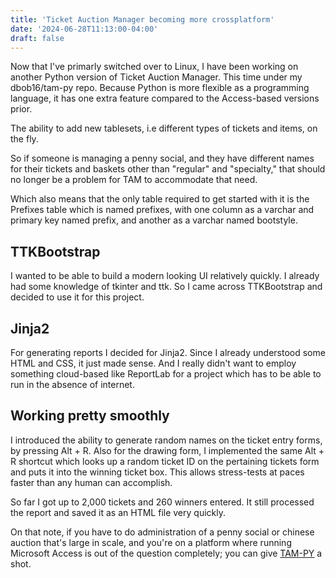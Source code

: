 ```yaml
---
title: 'Ticket Auction Manager becoming more crossplatform'
date: '2024-06-28T11:13:00-04:00'
draft: false
---
```


Now that I've primarly switched over to Linux, I have been working on another Python version of Ticket Auction Manager. This time under my dbob16/tam-py repo. Because Python is more flexible as a programming language, it has one extra feature compared to the Access-based versions prior.

The ability to add new tablesets, i.e different types of tickets and items, on the fly.

<!--more-->

So if someone is managing a penny social, and they have different names for their tickets and baskets other than "regular" and "specialty," that should no longer be a problem for TAM to accommodate that need.

Which also means that the only table required to get started with it is the Prefixes table which is named prefixes, with one column as a varchar and primary key named prefix, and another as a varchar named bootstyle.

## TTKBootstrap

I wanted to be able to build a modern looking UI relatively quickly. I already had some knowledge of tkinter and ttk. So I came across TTKBootstrap and decided to use it for this project.

## Jinja2

For generating reports I decided for Jinja2. Since I already understood some HTML and CSS, it just made sense. And I really didn't want to employ something cloud-based like ReportLab for a project which has to be able to run in the absence of internet.

## Working pretty smoothly

I introduced the ability to generate random names on the ticket entry forms, by pressing Alt + R. Also for the drawing form, I implemented the same Alt + R shortcut which looks up a random ticket ID on the pertaining tickets form and puts it into the winning ticket box. This allows stress-tests at paces faster than any human can accomplish.

So far I got up to 2,000 tickets and 260 winners entered. It still processed the report and saved it as an HTML file very quickly.

On that note, if you have to do administration of a penny social or chinese auction that's large in scale, and you're on a platform where running Microsoft Access is out of the question completely; you can give [TAM-PY](https://www.github.com/dbob16/tam-py) a shot.